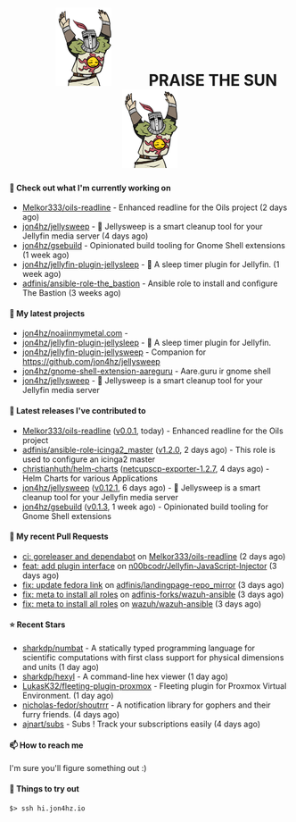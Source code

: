 <h1 align="center">
  <img src="./assets/praise-the-sun.gif" width="100" alt="PRAISE THE SUN" style="margin: 0 60px;"/>
  PRAISE THE SUN
  <img src="./assets/praise-the-sun.gif" width="100" alt="PRAISE THE SUN" style="margin: 0 60px;"/>
</h1>

#### 👷 Check out what I'm currently working on

- [Melkor333/oils-readline](https://github.com/Melkor333/oils-readline) - Enhanced readline for the Oils project (2 days ago)
- [jon4hz/jellysweep](https://github.com/jon4hz/jellysweep) - 🧹 Jellysweep is a smart cleanup tool for your Jellyfin media server (4 days ago)
- [jon4hz/gsebuild](https://github.com/jon4hz/gsebuild) - Opinionated build tooling for Gnome Shell extensions (1 week ago)
- [jon4hz/jellyfin-plugin-jellysleep](https://github.com/jon4hz/jellyfin-plugin-jellysleep) - 🌙 A sleep timer plugin for Jellyfin. (1 week ago)
- [adfinis/ansible-role-the_bastion](https://github.com/adfinis/ansible-role-the_bastion) - Ansible role to install and configure The Bastion (3 weeks ago)

#### 🌱 My latest projects

- [jon4hz/noaiinmymetal.com](https://github.com/jon4hz/noaiinmymetal.com) - 
- [jon4hz/jellyfin-plugin-jellysleep](https://github.com/jon4hz/jellyfin-plugin-jellysleep) - 🌙 A sleep timer plugin for Jellyfin.
- [jon4hz/jellyfin-plugin-jellysweep](https://github.com/jon4hz/jellyfin-plugin-jellysweep) - Companion for https://github.com/jon4hz/jellysweep
- [jon4hz/gnome-shell-extension-aareguru](https://github.com/jon4hz/gnome-shell-extension-aareguru) - Aare.guru ir gnome shell
- [jon4hz/jellysweep](https://github.com/jon4hz/jellysweep) - 🧹 Jellysweep is a smart cleanup tool for your Jellyfin media server

#### 🔭 Latest releases I've contributed to

- [Melkor333/oils-readline](https://github.com/Melkor333/oils-readline) ([v0.0.1](https://github.com/Melkor333/oils-readline/releases/tag/v0.0.1), today) - Enhanced readline for the Oils project
- [adfinis/ansible-role-icinga2_master](https://github.com/adfinis/ansible-role-icinga2_master) ([v1.2.0](https://github.com/adfinis/ansible-role-icinga2_master/releases/tag/v1.2.0), 2 days ago) - This role is used to configure an icinga2 master
- [christianhuth/helm-charts](https://github.com/christianhuth/helm-charts) ([netcupscp-exporter-1.2.7](https://github.com/christianhuth/helm-charts/releases/tag/netcupscp-exporter-1.2.7), 4 days ago) - Helm Charts for various Applications
- [jon4hz/jellysweep](https://github.com/jon4hz/jellysweep) ([v0.12.1](https://github.com/jon4hz/jellysweep/releases/tag/v0.12.1), 6 days ago) - 🧹 Jellysweep is a smart cleanup tool for your Jellyfin media server
- [jon4hz/gsebuild](https://github.com/jon4hz/gsebuild) ([v0.1.3](https://github.com/jon4hz/gsebuild/releases/tag/v0.1.3), 1 week ago) - Opinionated build tooling for Gnome Shell extensions

#### 🔨 My recent Pull Requests

- [ci: goreleaser and dependabot](https://github.com/Melkor333/oils-readline/pull/20) on [Melkor333/oils-readline](https://github.com/Melkor333/oils-readline) (2 days ago)
- [feat: add plugin interface](https://github.com/n00bcodr/Jellyfin-JavaScript-Injector/pull/7) on [n00bcodr/Jellyfin-JavaScript-Injector](https://github.com/n00bcodr/Jellyfin-JavaScript-Injector) (3 days ago)
- [fix: update fedora link](https://github.com/adfinis/landingpage-repo_mirror/pull/150) on [adfinis/landingpage-repo_mirror](https://github.com/adfinis/landingpage-repo_mirror) (3 days ago)
- [fix: meta to install all roles](https://github.com/adfinis-forks/wazuh-ansible/pull/1) on [adfinis-forks/wazuh-ansible](https://github.com/adfinis-forks/wazuh-ansible) (3 days ago)
- [fix: meta to install all roles](https://github.com/wazuh/wazuh-ansible/pull/1821) on [wazuh/wazuh-ansible](https://github.com/wazuh/wazuh-ansible) (3 days ago)

#### ⭐ Recent Stars

- [sharkdp/numbat](https://github.com/sharkdp/numbat) - A statically typed programming language for scientific computations with first class support for physical dimensions and units (1 day ago)
- [sharkdp/hexyl](https://github.com/sharkdp/hexyl) - A command-line hex viewer (1 day ago)
- [LukasK32/fleeting-plugin-proxmox](https://github.com/LukasK32/fleeting-plugin-proxmox) - Fleeting plugin for Proxmox Virtual Environment. (1 day ago)
- [nicholas-fedor/shoutrrr](https://github.com/nicholas-fedor/shoutrrr) - A notification library for gophers and their furry friends. (4 days ago)
- [ajnart/subs](https://github.com/ajnart/subs) - Subs ! Track your subscriptions easily  (4 days ago)

#### 📫 How to reach me
I'm sure you'll figure something out :)

#### 👀 Things to try out
```
$> ssh hi.jon4hz.io
```